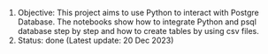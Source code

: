 1. Objective: This project aims to use Python to interact with Postgre Database. The notebooks show how to integrate Python and psql database step by step and how to create tables by using csv files.
2. Status: done (Latest update: 20 Dec 2023)
